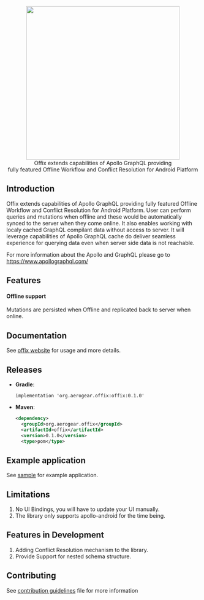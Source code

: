 <p align="center">
  <img width="400" src="https://github.com/aerogear/offix/raw/master/resources/logo.png">
  <br/>
  Offix extends capabilities of Apollo GraphQL providing</br>
  fully featured Offline Workflow and Conflict Resolution for Android Platform
</p>


## Introduction

Offix extends capabilities of Apollo GraphQL providing fully featured Offline Workflow and Conflict Resolution for Android Platform. User can perform queries and mutations when offline and these would be automatically synced to the server when they come online. It also enables working with localy cached GraphQL compilant data without access to server. It will leverage capabilities of Apollo GraphQL cache do deliver seamless experience for querying data even when server side data is not reachable.

For more information about the Apollo and GraphQL please go to https://www.apollographql.com/
## Features 

#### Offline support
Mutations are persisted when Offline
and replicated back to server when online.

## Documentation

See [offix website](https://android.offix.dev) for usage and more details.

## Releases

- **Gradle**: </br>

  `implementation 'org.aerogear.offix:offix:0.1.0'`
  
- **Maven**: 
  ```xml
  <dependency>
	<groupId>org.aerogear.offix</groupId>
	<artifactId>offix</artifactId>
	<version>0.1.0</version>
	<type>pom</type>
</dependency>



## Example application

See [sample]() for example application.<br/>

## Limitations

1. No UI Bindings, you will have to update your UI manually.
2. The library only supports apollo-android for the time being.

## Features in Development 

1. Adding Conflict Resolution mechanism to the library.
2. Provide Support for nested schema structure.

## Contributing 

See [contribution guidelines](./CONTRIBUTING.md) file for more information

